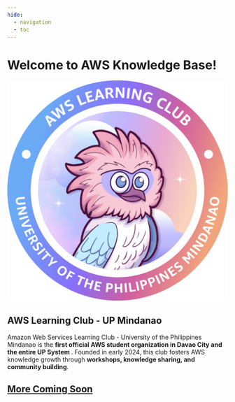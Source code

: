 ```yaml
---
hide:
  - navigation
  - toc
---
```


<div class='main-container'>
  <h1 class='neglect'></h1>
  <div class='title'><h1><b>Welcome to AWS Knowledge Base!</b></h1></div>
  <div class='parent-container' id='heading'>
    <div class='card' id='big-card'>
        <img src='assets/logo/alc_logo.png' id='logo'>
        <h2><b>AWS Learning Club - UP Mindanao</b></h2>
        <p>Amazon Web Services Learning Club - University of the Philippines Mindanao is the <b>first official AWS student organization in Davao City and the entire UP System </b>. Founded in early 2024, this club fosters AWS knowledge growth through <b>workshops, knowledge sharing, and community building</b>.</p>
    </div>
    <div class='child-container'>
      <div class='scroll-wrapper' id='body'>
        <!-- Start Replacing Data Here-->
        <a href='./Workshops/Cloud%20Computing/Backbone%20of%20AWS/'>
          <div class='card computing' id='medium-card'></div>
        </a>
        <a href='./Workshops/Security/First%20Line%20Of%20Defense/'>
          <div class='card security' id='medium-card'></div>
        </a>
        <a href=''>
          <div class='card coming-soon' id='medium-card'>
              <h2>More Coming Soon</h2>
          </div>
        </a>
      </div>
  </div>
</div>
